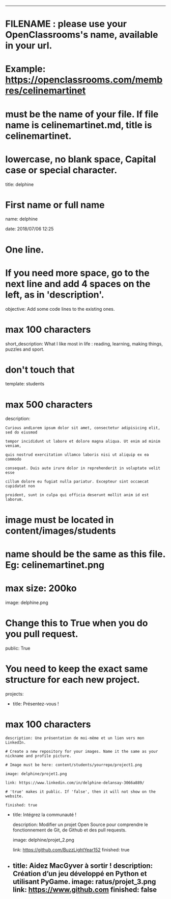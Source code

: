 ﻿---



# FILENAME : please use your OpenClassrooms's name, available in your url.

# Example: https://openclassrooms.com/membres/celinemartinet

# must be the name of your file. If file name is celinemartinet.md, title is celinemartinet.

# lowercase, no blank space, Capital case or special character.

title: delphine



# First name or full name

name: delphine

date: 2018/07/06 12:25



# One line.

# If you need more space, go to the next line and add 4 spaces on the left, as in 'description'.

objective: Add some code lines to the existing ones. 
# max 100 characters

short_description: What I like most in life : reading, learning, making things, puzzles and sport.  



# don't touch that

template: students


# max 500 characters

description:

    Curious andLorem ipsum dolor sit amet, consectetur adipisicing elit, sed do eiusmod

    tempor incididunt ut labore et dolore magna aliqua. Ut enim ad minim veniam,

    quis nostrud exercitation ullamco laboris nisi ut aliquip ex ea commodo

    consequat. Duis aute irure dolor in reprehenderit in voluptate velit esse

    cillum dolore eu fugiat nulla pariatur. Excepteur sint occaecat cupidatat non

    proident, sunt in culpa qui officia deserunt mollit anim id est laborum.



# image must be located in content/images/students

# name should be the same as this file. Eg: celinemartinet.png

# max size: 200ko

image: delphine.png



# Change this to True when you do you pull request.
public: True



# You need to keep the exact same structure for each new project.

projects:

  - title: Présentez-vous !
    
# max 100 characters

    description: Une présentation de moi-même et un lien vers mon LinkedIn.

    # Create a new repository for your images. Name it the same as your nickname and profile picture.

    # Image must be here: content/students/yourrepo/project1.png

    image: delphine/projet1.png

    link: https://www.linkedin.com/in/delphine-delansay-3066a889/

    # 'true' makes it public. If 'false', then it will not show on the website.

    finished: true

  - title: Intégrez la communauté !

    description: Modifier un projet Open Source pour comprendre le fonctionnement de Git, de Github et des pull requests.

    image: delphine/projet_2.png

    link: https://github.com/BuzzLightYear152
    finished: true

  - title: Aidez MacGyver à sortir !
    description: Création d’un jeu développé en Python et utilisant PyGame.
    image: ratus/projet_3.png
    link: https://www.github.com
    finished: false
    ---
